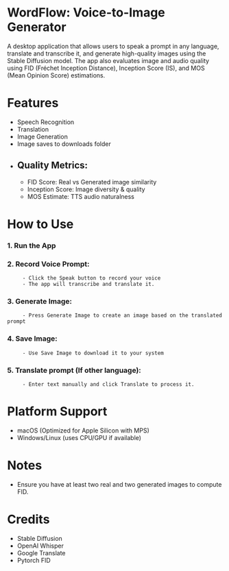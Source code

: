 # WordFlow: Voice-to-Image Generator

A desktop application that allows users to speak a prompt in any language, translate and transcribe it, and generate high-quality images using the Stable Diffusion model. The app also evaluates image and audio quality using FID (Fréchet Inception Distance), Inception Score (IS), and MOS (Mean Opinion Score) estimations.

# Features

- Speech Recognition
- Translation
- Image Generation
- Image saves to downloads folder
- ## Quality Metrics:
  - FID Score: Real vs Generated image similarity
  - Inception Score: Image diversity & quality
  - MOS Estimate: TTS audio naturalness

# How to Use
  ### 1. Run the App
  ### 2. Record Voice Prompt:
         - Click the Speak button to record your voice
         - The app will transcribe and translate it.
  ### 3. Generate Image:
         - Press Generate Image to create an image based on the translated prompt
  ### 4. Save Image:
         - Use Save Image to download it to your system
  ### 5. Translate prompt (If other language):
         - Enter text manually and click Translate to process it.
  
# Platform Support
- macOS (Optimized for Apple Silicon with MPS)
- Windows/Linux (uses CPU/GPU if available)

# Notes
- Ensure you have at least two real and two generated images to compute FID.

# Credits
- Stable Diffusion
- OpenAI Whisper
- Google Translate
- Pytorch FID
